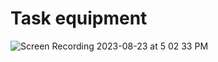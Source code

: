 # Task equipment


![Screen Recording 2023-08-23 at 5 02 33 PM](https://github.com/scalidig/flutter-test-task/assets/68838176/f88056d8-2ecd-4227-bb4e-9b5c5df25318)

